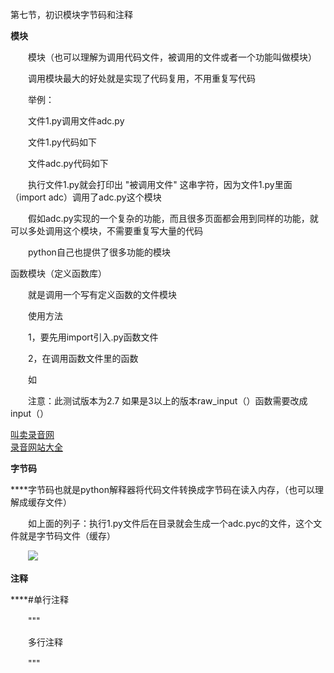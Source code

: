 第七节，初识模块字节码和注释


 

**模块**

　　模块（也可以理解为调用代码文件，被调用的文件或者一个功能叫做模块）

　　调用模块最大的好处就是实现了代码复用，不用重复写代码

　　举例：

　　文件1.py调用文件adc.py

 

　　文件1.py代码如下　

　　文件adc.py代码如下

　　执行文件1.py就会打印出 "被调用文件"  这串字符，因为文件1.py里面（import adc）调用了adc.py这个模块

　　假如adc.py实现的一个复杂的功能，而且很多页面都会用到同样的功能，就可以多处调用这个模块，不需要重复写大量的代码

　　python自己也提供了很多功能的模块

 

函数模块（定义函数库）

　　就是调用一个写有定义函数的文件模块

　　使用方法

　　1，要先用import引入.py函数文件

　　2，在调用函数文件里的函数

　　如

 

　　注意：此测试版本为2.7  如果是3以上的版本raw_input（）函数需要改成 input（）

[叫卖录音网](http://www.jxiou.com/)<br />[录音网站大全](http://www.jxiou.com/lu_yin_wang_zhan.html)

 

**字节码**

****字节码也就是python解释器将代码文件转换成字节码在读入内存，（也可以理解成缓存文件）

　　如上面的列子：执行1.py文件后在目录就会生成一个adc.pyc的文件，这个文件就是字节码文件（缓存）

　　![](https://images2015.cnblogs.com/blog/955761/201605/955761-20160522184156248-387302372.png)

**注释**

****#单行注释

 

　　"""

　　多行注释

　　"""

　　
